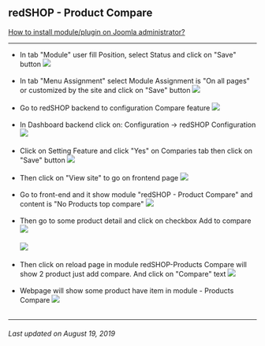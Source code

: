 ## redSHOP - Product Compare

[How to install module/plugin on Joomla administrator?](chapters/module-redshop/install-module-plugin.md)

<hr>

<ul>
<li>In tab "Module" user fill Position, select Status and click on "Save" button 
<img src="./manual/en-US/chapters/module-redshop/img/img24.png" class="example"/><br><br>

<li>In tab "Menu Assignment" select Module Assignment is "On all pages" or customized by the site and click on "Save" button 
<img src="./manual/en-US/chapters/module-redshop/img/img25.png" class="example"/><br><br>

<li>Go to redSHOP backend to configuration Compare feature 
<img src="./manual/en-US/chapters/module-redshop/img/img26.png" class="example"/><br><br>

<li>In Dashboard backend click on: Configuration -> redSHOP Configuration 
<img src="./manual/en-US/chapters/module-redshop/img/img27.png" class="example"/><br><br>

<li>Click on Setting Feature and click "Yes" on Comparies tab then click on "Save" button 
<img src="./manual/en-US/chapters/module-redshop/img/img28.png" class="example"/><br><br>

<li>Then click on "View site" to go on frontend page 
<img src="./manual/en-US/chapters/module-redshop/img/img29.png" class="example"/><br><br>

<li>Go to front-end and it show module "redSHOP - Product Compare" and content is "No Products top compare"
<img src="./manual/en-US/chapters/module-redshop/img/img30.png" class="example"/><br><br>

<li>Then go to some product detail and click on checkbox Add to compare 
<img src="./manual/en-US/chapters/module-redshop/img/img31.png" class="example"/><br><br>
<img src="./manual/en-US/chapters/module-redshop/img/img32.png" class="example"/><br><br>

<li>Then click on reload page in module redSHOP-Products Compare will show 2 product just add compare. And click on "Compare" text 
<img src="./manual/en-US/chapters/module-redshop/img/img33.png" class="example"/><br><br>

<li>Webpage will show some product have item in module - Products Compare 
<img src="./manual/en-US/chapters/module-redshop/img/img34.png" class="example"/><br><br>
</ul>

<hr>

<h6>Last updated on August 19, 2019</h6>